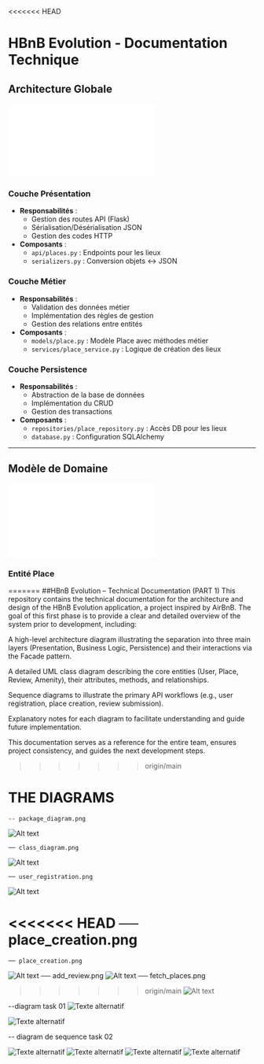 <<<<<<< HEAD
# HBnB Evolution - Documentation Technique

## Architecture Globale
![Diagramme des Packages](API-Architecture.mmd)

### Couche Présentation
- **Responsabilités** : 
  - Gestion des routes API (Flask)
  - Sérialisation/Désérialisation JSON
  - Gestion des codes HTTP
- **Composants** :
  - `api/places.py` : Endpoints pour les lieux
  - `serializers.py` : Conversion objets ↔ JSON

### Couche Métier
- **Responsabilités** :
  - Validation des données métier
  - Implémentation des règles de gestion
  - Gestion des relations entre entités
- **Composants** :
  - `models/place.py` : Modèle Place avec méthodes métier
  - `services/place_service.py` : Logique de création des lieux

### Couche Persistence
- **Responsabilités** :
  - Abstraction de la base de données
  - Implémentation du CRUD
  - Gestion des transactions
- **Composants** :
  - `repositories/place_repository.py` : Accès DB pour les lieux
  - `database.py` : Configuration SQLAlchemy

---

## Modèle de Domaine
![Diagramme de Classes](Classe-UML.md)

### Entité Place




=======
##HBnB Evolution – Technical Documentation (PART 1)
This repository contains the technical documentation for the architecture and design of the HBnB Evolution application, a project inspired by AirBnB.
The goal of this first phase is to provide a clear and detailed overview of the system prior to development, including:

A high-level architecture diagram illustrating the separation into three main layers (Presentation, Business Logic, Persistence) and their interactions via the Facade pattern.

A detailed UML class diagram describing the core entities (User, Place, Review, Amenity), their attributes, methods, and relationships.

Sequence diagrams to illustrate the primary API workflows (e.g., user registration, place creation, review submission).

Explanatory notes for each diagram to facilitate understanding and guide future implementation.

This documentation serves as a reference for the entire team, ensures project consistency, and guides the next development steps.



>>>>>>> origin/main

# THE DIAGRAMS 

    -- package_diagram.png
 ![Alt text]()
    
    ── class_diagram.png
![Alt text]()

    ── user_registration.png
![Alt text]()

<<<<<<< HEAD
── place_creation.png
=======
    ── place_creation.png
![Alt text]()
    ── add_review.png
![Alt text]()
    ── fetch_places.png 
>>>>>>> origin/main
![Alt text]()

  --diagram task 01
![Texte alternatif](w)

![Texte alternatif]()


-- diagram de sequence task 02

![Texte alternatif](\\wsl.localhost\Ubuntu-22.04\home\georges\holbertonschool-hbnb-1\UserRegistrationDiagram.png)
![Texte alternatif](\\wsl.localhost\Ubuntu-22.04\home\georges\holbertonschool-hbnb-1\PlaceCreationDiagram.png)
![Texte alternatif](\\wsl.localhost\Ubuntu-22.04\home\georges\holbertonschool-hbnb-1\ListofPlacesDiagram.png)
![Texte alternatif](\\wsl.localhost\Ubuntu-22.04\home\georges\holbertonschool-hbnb-1\ReviewSubmissionDiagram.png)

